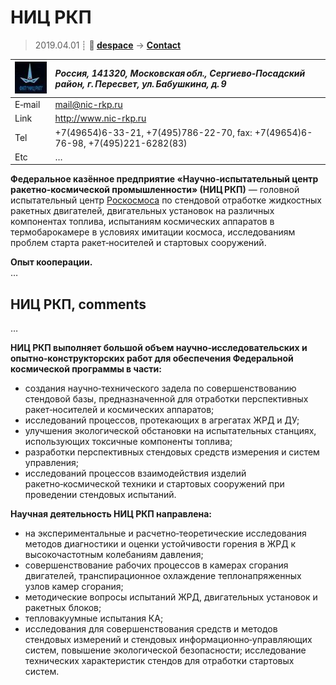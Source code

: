 # НИЦ РКП
> 2019.04.01 ┊ **🚀 [despace](index.md)** → **[Contact](contact.md)**

|[![](f/contact/n/nic_rkp_logo1_thumb.jpg)](f/contact/n/nic_rkp_logo1.png)|*Россия, 141320, Московская обл., Сергиево‑Посадский район, г. Пересвет, ул. Бабушкина, д. 9*|
|:--|:--|
|E‑mail| <mail@nic-rkp.ru> |
|Link| <http://www.nic-rkp.ru>  |
|Tel| +7(49654)6-33-21, +7(495)786-22-70, fax: +7(49654)6-76-98, +7(495)221-6282(83)  |
|Etc| … |

**Федеральное казённое предприятие «Научно‑испытательный центр ракетно‑космической промышленности» (НИЦ РКП)** — головной испытательный центр [Роскосмоса](роскосмос.md) по стендовой отработке жидкостных ракетных двигателей, двигательных установок на различных компонентах топлива, испытаниям космических аппаратов в термобарокамере в условиях имитации космоса, исследованиям проблем старта ракет‑носителей и стартовых сооружений.

**Опыт кооперации.**  
…


<p style="page-break-after:always"> </p>

## НИЦ РКП, comments

…


**НИЦ РКП выполняет большой объем научно‑исследовательских и опытно‑конструкторских работ для обеспечения Федеральной космической программы в части:**

   - создания научно‑технического задела по совершенствованию стендовой базы, предназначенной для отработки перспективных ракет‑носителей и космических аппаратов;
   - исследований процессов, протекающих в агрегатах ЖРД и ДУ;
   - улучшения экологической обстановки на испытательных станциях, использующих токсичные компоненты топлива;
   - разработки перспективных стендовых средств измерения и систем управления;
   - исследований процессов взаимодействия изделий ракетно‑космической техники и стартовых сооружений при проведении стендовых испытаний.

**Научная деятельность НИЦ РКП направлена:**

   - на экспериментальные и расчетно‑теоретические исследования методов диагностики и оценки устойчивости горения в ЖРД к высокочастотным колебаниям давления;
   - совершенствование рабочих процессов в камерах сгорания двигателей, транспирационное охлаждение теплонапряженных узлов камер сгорания;
   - методические вопросы испытаний ЖРД, двигательных установок и ракетных блоков;
   - тепловакуумные испытания КА;
   - исследования для совершенствования средств и методов стендовых измерений и стендовых информационно‑управляющих систем, повышение экологической безопасности; исследование технических характеристик стендов для отработки стартовых систем.
